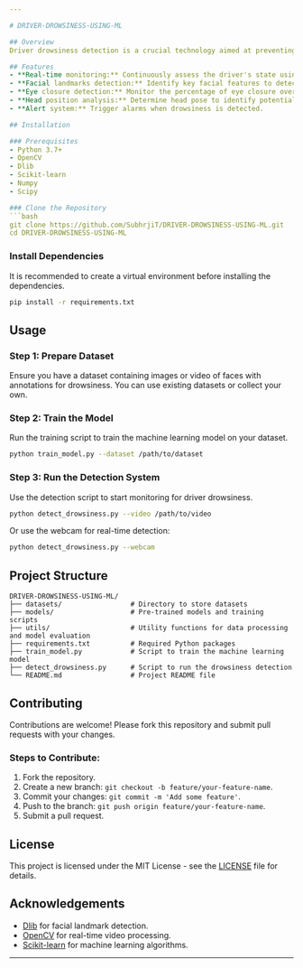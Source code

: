 ```yaml
---

# DRIVER-DROWSINESS-USING-ML

## Overview
Driver drowsiness detection is a crucial technology aimed at preventing accidents caused by fatigued drivers. This project utilizes machine learning to monitor a driver's alertness and detect signs of drowsiness, thereby enhancing road safety.

## Features
- **Real-time monitoring:** Continuously assess the driver's state using video feed.
- **Facial landmarks detection:** Identify key facial features to detect signs of drowsiness.
- **Eye closure detection:** Monitor the percentage of eye closure over time.
- **Head position analysis:** Determine head pose to identify potential signs of fatigue.
- **Alert system:** Trigger alarms when drowsiness is detected.

## Installation

### Prerequisites
- Python 3.7+
- OpenCV
- Dlib
- Scikit-learn
- Numpy
- Scipy

### Clone the Repository
```bash
git clone https://github.com/SubhrjiT/DRIVER-DROWSINESS-USING-ML.git
cd DRIVER-DROWSINESS-USING-ML
```

### Install Dependencies
It is recommended to create a virtual environment before installing the dependencies.
```bash
pip install -r requirements.txt
```

## Usage

### Step 1: Prepare Dataset
Ensure you have a dataset containing images or video of faces with annotations for drowsiness. You can use existing datasets or collect your own.

### Step 2: Train the Model
Run the training script to train the machine learning model on your dataset.
```bash
python train_model.py --dataset /path/to/dataset
```

### Step 3: Run the Detection System
Use the detection script to start monitoring for driver drowsiness.
```bash
python detect_drowsiness.py --video /path/to/video
```
Or use the webcam for real-time detection:
```bash
python detect_drowsiness.py --webcam
```

## Project Structure
```
DRIVER-DROWSINESS-USING-ML/
├── datasets/                 # Directory to store datasets
├── models/                   # Pre-trained models and training scripts
├── utils/                    # Utility functions for data processing and model evaluation
├── requirements.txt          # Required Python packages
├── train_model.py            # Script to train the machine learning model
├── detect_drowsiness.py      # Script to run the drowsiness detection
└── README.md                 # Project README file
```

## Contributing
Contributions are welcome! Please fork this repository and submit pull requests with your changes.

### Steps to Contribute:
1. Fork the repository.
2. Create a new branch: `git checkout -b feature/your-feature-name`.
3. Commit your changes: `git commit -m 'Add some feature'`.
4. Push to the branch: `git push origin feature/your-feature-name`.
5. Submit a pull request.

## License
This project is licensed under the MIT License - see the [LICENSE](LICENSE) file for details.

## Acknowledgements
- [Dlib](http://dlib.net/) for facial landmark detection.
- [OpenCV](https://opencv.org/) for real-time video processing.
- [Scikit-learn](https://scikit-learn.org/stable/) for machine learning algorithms.

---
```

